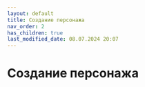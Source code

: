 ```yaml
---
layout: default
title: Создание персонажа
nav_order: 2
has_children: true
last_modified_date: 08.07.2024 20:07
---
```


# Создание персонажа

